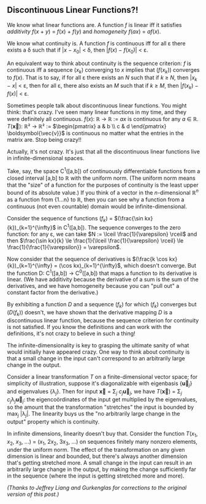 ## Discontinuous Linear Functions?!

We know what linear functions are. A function _f_ is linear iff it satisfies _additivity_ _f_(_x_ + _y_) = _f_(_x_) + _f_(_y_) and _homogeneity_ _f_(_ax_) = _af_(_x_).

We know what continuity is. A function _f_ is continuous iff for all ε there exists a δ such that if |_x_ − _x_<sub>0</sub>| < δ, then |_f_(_x_) − _f_(_x_<sub>0</sub>)| < ε.

An equivalent way to think about continuity is the sequence criterion: _f_ is continuous iff a sequence (_x_<sub>_k_</sub>) converging to _x_ implies that (_f_(_x_<sub>_k_</sub>)) converges to _f_(_x_). That is to say, if for all ε there exists an _N_ such that if _k_ ≥ _N_, then |_x_<sub>_k_</sub> − _x_| < ε, then for all ε, there also exists an _M_ such that if _k_ ≥ _M_, then |_f_(_x_<sub>_k_</sub>) − _f_(_x_)| < ε.

Sometimes people talk about discontinuous linear functions. You might think: that's crazy. I've seen many linear functions in my time, and they were definitely all continuous. _f_(_x_): ℝ → ℝ := _ax_ is continuous for any _a_ ∈ ℝ. _T_(**x⃗**): ℝ² → ℝ² := $\begin{pmatrix} a & b \\ c & d \end{pmatrix} \boldsymbol{\vec{v}}$ is continuous no matter what the entries in the matrix are. Stop being crazy!!

Actually, it's not crazy. It's just that all the discontinuous linear functions live in infinite-dimensional spaces.

Take, say, the space C<sup>1</sup>([a,b]) of continuously differentiable functions from a closed interval [a,b] to ℝ with the uniform norm. (The uniform norm means that the "size" of a function for the purposes of continuity is the least upper bound of its absolute value.) If you think of a vector in the _n_-dimensional ℝ<sup>_n_</sup> as a function from {1...n} to ℝ, then you can see why a function from a continuous (not even countable) domain would be infinite-dimensional.

Consider the sequence of functions (_f_<sub>_k_</sub>) = $(\frac{\sin kx}{k})_{k=1}^{\infty}$ in C<sup>1</sup>([a,b]). The sequence converges to the zero function: for any ε, we can take $N := \lceil \frac{1}{\varepsilon} \rceil$ and then $\frac{\sin kx}{k} \le \frac{1}{\lceil \frac{1}{\varepsilon} \rceil} \le \frac{1}{\frac{1}{\varepsilon}} = \varepsilon$.

Now consider that the sequence of derivatives is $(\frac{k \cos kx}{k})_{k=1}^{\infty} = (\cos kx)_{k=1}^{\infty}$, which doesn't converge. But the function D: C<sup>1</sup>([a,b]) → C<sup>0</sup>([a,b]) that maps a function to its derivative is linear. (We have additivity because the derivative of a sum is the sum of the derivatives, and we have homogeneity because you can "pull out" a constant factor from the derivative.)

By exhibiting a function _D_ and a sequence (_f_<sub>_k_</sub>) for which (_f_<sub>_k_</sub>) converges but (_D_(_f_<sub>_k_</sub>)) doesn't, we have shown that the derivative mapping _D_ is a discontinuous linear function, because the sequence criterion for continuity is not satisfied. If you know the definitions and can work with the definitions, it's not crazy to believe in such a thing!

The infinite-dimensionality is key to grasping the ultimate sanity of what would initially have appeared crazy. One way to think about continuity is that a small change in the input can't correspond to an arbitrarily large change in the output.

Consider a linear transformation _T_ on a finite-dimensional vector space; for simplicity of illustration, suppose it's diagonalizable with eigenbasis {**u⃗**<sub>_j_</sub>} and eigenvalues {λ<sub>_j_</sub>}. Then for input **x⃗** = Σ<sub>_j_</sub> _c_<sub>_j_</sub>**u⃗**<sub>_j_</sub>, we have _T_(**x⃗**) = Σ<sub>_j_</sub> _c_<sub>_j_</sub>λ<sub>_j_</sub>**u⃗**<sub>_j_</sub>: the eigencoördinates of the input get multiplied by the eigenvalues, so the amount that the transformation "stretches" the input is bounded by max<sub>_j_</sub> |λ<sub>_j_</sub>|. The linearity buys us the "no arbitrarily large change in the output" property which is continuity.

In infinite dimensions, linearity doesn't buy that. Consider the function _T_(_x_<sub>1</sub>, _x_<sub>2</sub>, _x_<sub>3</sub>, ...) = (_x_<sub>1</sub>, 2<em>x</em><sub>2</sub>, 3<em>x</em><sub>3</sub>, ...) on sequences finitely many nonzero elements, under the uniform norm. The effect of the transformation on any given dimension is linear and bounded, but there's always another dimension that's getting stretched more. A small change in the input can result in an arbitrarily large change in the output, by making the change sufficiently far in the sequence (where the input is getting stretched more and more).

_(Thanks to Jeffrey Liang and Gurkenglas for corrections to the original version of this post.)_